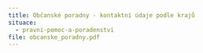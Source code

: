 ```yaml
---
title: Občanské poradny - kontaktní údaje podle krajů
situace:
  - pravni-pomoc-a-poradenstvi
file: obcanske_poradny.pdf
---
```

